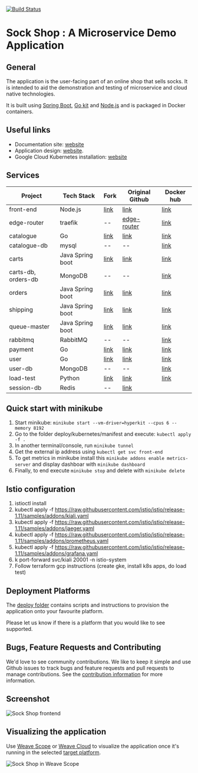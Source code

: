 [![Build Status](https://travis-ci.org/microservices-demo/microservices-demo.svg?branch=master)](https://travis-ci.org/microservices-demo/microservices-demo)

# Sock Shop : A Microservice Demo Application

## General

The application is the user-facing part of an online shop that sells socks. It is intended to aid the demonstration and testing of microservice and cloud native technologies.

It is built using [Spring Boot](http://projects.spring.io/spring-boot/), [Go kit](http://gokit.io) and [Node.js](https://nodejs.org/) and is packaged in Docker containers.

## Useful links

- Documentation site: [website](https://microservices-demo.github.io/)
- Application design: [website](./internal-docs/design.md).
- Google Cloud Kubernetes installation: [website](./deploy/kubernetes/terraform/gcp/README.md)

## Services 

| Project   | Tech Stack | Fork | Original Github  | Docker hub  |
|-----------|------------|------|------------------|-------------|
| front-end | Node.js    | [link](https://github.com/TUB-CNPE-TB/front-end) | [link](https://github.com/microservices-demo/front-end) | [link](https://hub.docker.com/r/weaveworksdemos/front-end/)  |
| edge-router | traefik | -- | [edge-router](https://github.com/microservices-demo/edge-router)  | [link](https://hub.docker.com/r/weaveworksdemos/edge-router/)  |
| catalogue  | Go       | [link](https://github.com/TUB-CNPE-TB/catalogue) | [link](https://github.com/microservices-demo/catalogue)  | [link](https://hub.docker.com/r/weaveworksdemos/catalogue/)  |
| catalogue-db | mysql | --  | --  | [link](https://hub.docker.com/r/weaveworksdemos/catalogue-db/)  |
| carts  | Java Spring boot | [link](https://github.com/TUB-CNPE-TB/carts) | [link](https://github.com/microservices-demo/carts)  | [link](https://hub.docker.com/r/weaveworksdemos/carts/)  |
| carts-db, orders-db | MongoDB | --  | --  | [link](https://hub.docker.com/_/mongo)  |
| orders  | Java Spring boot | [link](https://github.com/TUB-CNPE-TB/orders) | [link](https://github.com/microservices-demo/orders)  | [link](https://hub.docker.com/r/weaveworksdemos/orders/)  |
| shipping  | Java Spring boot | [link](https://github.com/TUB-CNPE-TB/shipping) | [link](https://github.com/microservices-demo/shipping)  | [link](https://hub.docker.com/r/weaveworksdemos/shipping/)  |
| queue-master  | Java Spring boot | [link](https://github.com/TUB-CNPE-TB/queue-master) | [link](https://github.com/microservices-demo/queue-master)  | [link](https://hub.docker.com/r/weaveworksdemos/queue-master/)  |
| rabbitmq  | RabbitMQ | --  | --  | [link](https://hub.docker.com/_/rabbitmq)  |
| payment  | Go | [link](https://github.com/TUB-CNPE-TB/payment) |  [link](https://github.com/microservices-demo/payment)  | [link](https://hub.docker.com/r/weaveworksdemos/payment/)  |
| user  | Go | [link](https://github.com/TUB-CNPE-TB/user) | [link](https://github.com/microservices-demo/user)  | [link](https://hub.docker.com/r/weaveworksdemos/user/)  |
| user-db | MongoDB | --  | --  | [link](https://hub.docker.com/r/weaveworksdemos/user-db/)  |
| load-test  | Python | [link](https://github.com/TUB-CNPE-TB/load-test) | [link](https://github.com/microservices-demo/load-test)  | [link](https://hub.docker.com/r/weaveworksdemos/load-test/)  |
| session-db  | Redis | --  | [link](https://hub.docker.com/_/redis)  |

## Quick start with minikube

1. Start minikube: `minikube start --vm-driver=hyperkit --cpus 6 --memory 8192`
1. Go to the folder deploy/kubernetes/manifest and execute: `kubectl apply -f .`
1. In another terminal/console, run `minikube tunnel`
1. Get the external ip address using `kubectl get svc front-end`
1. To get metrics in minikube install this `minikube addons enable metrics-server` and display dashboar with `minikube dashboard`
1. Finally, to end execute `minikube stop` and delete with `minikube delete`

## Istio configuration

1. istioctl install
1. kubectl apply -f https://raw.githubusercontent.com/istio/istio/release-1.11/samples/addons/kiali.yaml
1. kubectl apply -f https://raw.githubusercontent.com/istio/istio/release-1.11/samples/addons/jaeger.yaml
1. kubectl apply -f https://raw.githubusercontent.com/istio/istio/release-1.11/samples/addons/prometheus.yaml
1. kubectl apply -f https://raw.githubusercontent.com/istio/istio/release-1.11/samples/addons/grafana.yaml
1. k port-forward svc/kiali 20001 -n istio-system
1. Follow terraform gcp instructions (create gke, install k8s apps, do load test)

## Deployment Platforms

The [deploy folder](./deploy/) contains scripts and instructions to provision the application onto your favourite platform. 

Please let us know if there is a platform that you would like to see supported.

## Bugs, Feature Requests and Contributing

We'd love to see community contributions. We like to keep it simple and use Github issues to track bugs and feature requests and pull requests to manage contributions. See the [contribution information](.github/CONTRIBUTING.md) for more information.

## Screenshot

![Sock Shop frontend](https://github.com/microservices-demo/microservices-demo.github.io/raw/master/assets/sockshop-frontend.png)

## Visualizing the application

Use [Weave Scope](http://weave.works/products/weave-scope/) or [Weave Cloud](http://cloud.weave.works/) to visualize the application once it's running in the selected [target platform](./deploy/).

![Sock Shop in Weave Scope](https://github.com/microservices-demo/microservices-demo.github.io/raw/master/assets/sockshop-scope.png)

## 
